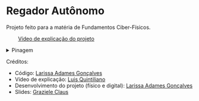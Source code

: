 # Regador Autônomo
Projeto feito para a matéria de Fundamentos Ciber-Físicos.

&emsp;&emsp; [Vídeo de explicação do projeto](https://www.youtube.com/watch?v=j0qeCLzuufM)

<details>
<summary>Pinagem</summary>

  #### OBS: O projeto tem duas "linhas" 5v (positivo) e uma GND (negativo)
  Por que? A mini bombinha de agua submersível é uma "fominha" de energia, então quando ela é ligada na linha 5v principal do arduino e dos outros componentes ela pode causar vários tipos de intabilidade e problemas diferentes. 
  #### Logo: 
  * Quando for escrito "5V L1" (5V linha 1) significa que o componente está ligado na linha positiva do arduino, alimentado pelo cabo que liga o arduino.
  * Quando for escrito "5V L2" (5V linha 2) significa que o componente está ligado na segunda linha positiva, alimentada pela placa solar e pela bateria.
  
  
#### Sensor de Umidade

Sensor | Ligação
:--------- | :------
`VCC` | `5V L1`
`AOUT` | `A0`
`GND` | `GND`

#### LDR1 (Usanod o K853518)

Sensor | Ligação
:--------- | :------
`VCC` | `5V L1`
`OUT` | `A1`
`GND` | `GND`

#### LDR2 (Usanod o K853518)

Sensor | Ligação
:--------- | :------
`VCC` | `5V L1`
`AOUT` | `A2`
`GND` | `GND`

#### Servo Motor

Sensor | Ligação
:--------- | :------
`VCC` | `5V L1`
`OUT` | `3`
`GND` | `GND`

#### Relé (bomba)

Sensor | Ligação
:--------- | :------
`IN` | `8`
`GND` | `GND`
`VCC` | `5V L1`
`COM` | `5V L2`
`NO` | `+ Bomba`

#### Bomba

Bomba | Ligação
:--------- | :------
`Positivo` | `NO (relé)`
`Negativo` | `GND`

</details>

Créditos: 
* Código: [Larissa Adames Gonçalves](larissaadames.dev)
* Vídeo de explicação: [Luis Quintiliano](https://github.com/quinticode)
* Desenvolvimento do projeto (físico e digital): [Larissa Adames Gonçalves](https://www.linkedin.com/in/larissa-adames/)
* Slides: [Graziele Claus](https://github.com/graziclaus)
